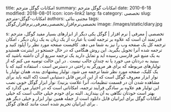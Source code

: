 title: امکانات گوگل  مترجم
summary: امکانات گوگل  مترجم
date: 2010-6-18
modified: 2018-08-01
icon:  icon-link2
lang: fa
category: تخصصی
slug: امکانات-گوگل-مترجم
authors: مجتبی بنائی
tags: تخصصی‌نرم‌افزار,تخصصی,معرفی,نرم‌افزار,گوگل
image: /images/static/diary.jpg

s: تخصصی | معرفی | نرم افزار | گوگل    یکی  دیگر از ابزارهای بسیار مفید گوگل، مترجم قدرتمند آن است که علاوه بر ترجمه  لغت یا عبارت از یک زبان به یک زبان دیگر ، امکان ترجمه کل یک صفحه وب را  نیز به شما می دهد.  کافیست  صفحه مورد نظر را آپلود کنید و ترجمه شده آنرا تحویل بگیرید. این روش  هنگامی که در حال جستجو در اینترنت هستیدو به یک منبع غیر فارسی رسیده اید و  تمایل دارید یک ترجمه سریع از آن داشته باشید که ببینید به دردتان می خورد  یا نه چندان جالب نیست .  در این  حالت توصیه می کنم که از تولبارهای مربوطه که برای هر مرورگر به راحتی در  دسترس است ، استفاده کنید که با یک کلیک، صفحه مورد نظر شما ترجمه می شود.  تولبار  پیشنهادی بنده، همان تولبار یا نوار ابزار معروف گوگل است که از این آدرس  قابل دستیابی است (که البته باید برای مشاهده شدن آن در قسمت تنظیمات، آنرا  علامت بزنید):  نوار ابزار گوگل  خوبی  نصب این تولبار هم علاوه بر سادگی فرآیند ترجمه، امکاناتی است که در اختیار  می گذارد که بهتر است خودتان نگاهی به آن بیندازید.  البته  برای خودم خیلی جالب است که خیلی امکانات گوگل برای ایرانیان قابل دانلود  است از جمله همین نوار ابزار و خیلی دیگر هم برای ایرانیان تحریم شده است  مانند کدهای گوگل .